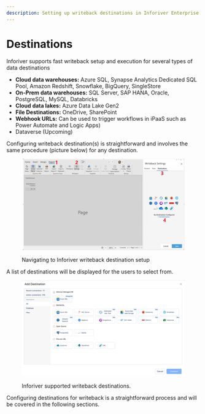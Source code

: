 ```yaml
---
description: Setting up writeback destinations in Inforiver Enterprise
---
```


# Destinations

Inforiver supports fast writeback setup and execution for several types of data destinations

* **Cloud data warehouses:** Azure SQL, Synapse Analytics Dedicated SQL Pool, Amazon Redshift, Snowflake, BigQuery, SingleStore
* **On-Prem data warehouses:** SQL Server, SAP HANA, Oracle, PostgreSQL, MySQL, Databricks
* **Cloud data lakes:** Azure Data Lake Gen2
* **File Destinations:** OneDrive, SharePoint
* **Webhook URLs:** Can be used to trigger workflows in iPaaS such as Power Automate and Logic Apps)
* Dataverse (Upcoming)

Configuring writeback destination(s) is straightforward and involves the same procedure (picture below) for any destination.

<figure><img src="../../../.gitbook/assets/image (68).png" alt=""><figcaption><p>Navigating to Inforiver writeback destination setup</p></figcaption></figure>

A list of destinations will be displayed for the users to select from.&#x20;

<figure><img src="../../../.gitbook/assets/image (73).png" alt=""><figcaption><p>Inforiver supported writeback destinations.</p></figcaption></figure>



Configuring destinations for writeback is a straightforward process and will be covered in the following sections.



